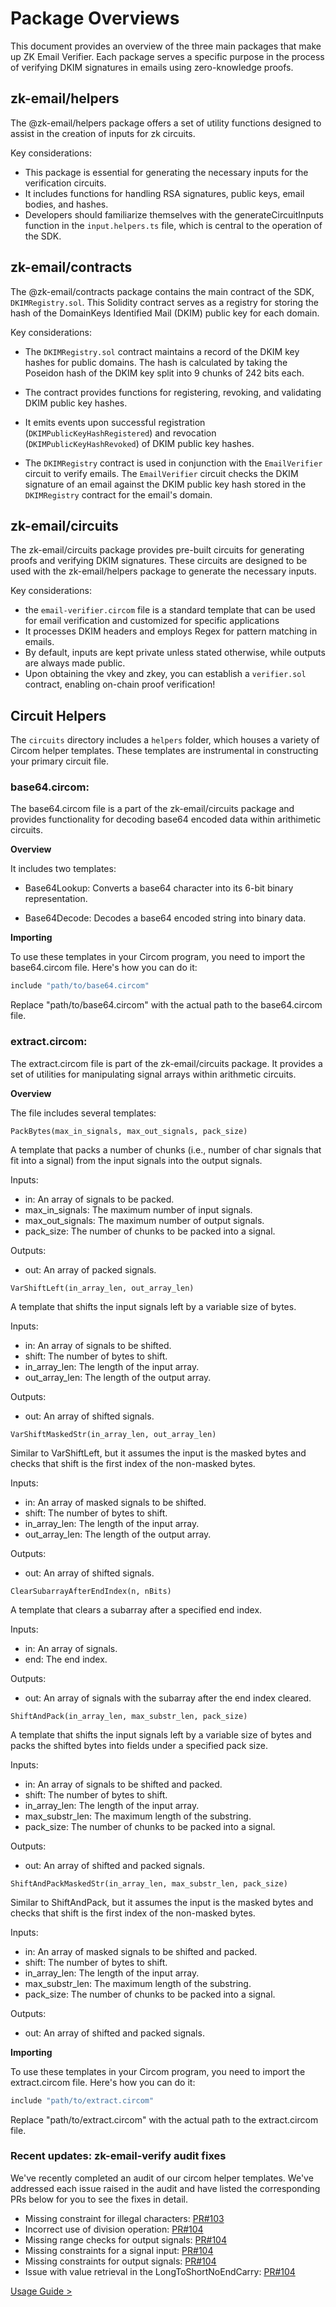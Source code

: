 # Package Overviews
This document provides an overview of the three main packages that make up ZK Email Verifier. Each package serves a specific purpose in the process of verifying DKIM signatures in emails using zero-knowledge proofs.



## zk-email/helpers
The @zk-email/helpers package offers a set of utility functions designed to assist in the creation of inputs for zk circuits. 

Key considerations:
- This package is essential for generating the necessary inputs for the verification circuits.
- It includes functions for handling RSA signatures, public keys, email bodies, and hashes.
- Developers should familiarize themselves with the generateCircuitInputs function in the `input.helpers.ts` file, which is central to the operation of the SDK.

## zk-email/contracts

The @zk-email/contracts package contains the main contract of the SDK, `DKIMRegistry.sol`. This Solidity contract serves as a registry for storing the hash of the DomainKeys Identified Mail (DKIM) public key for each domain.

Key considerations:
- The `DKIMRegistry.sol` contract maintains a record of the DKIM key hashes for public domains. The hash is calculated by taking the Poseidon hash of the DKIM key split into 9 chunks of 242 bits each.

- The contract provides functions for registering, revoking, and validating DKIM public key hashes.

- It emits events upon successful registration (`DKIMPublicKeyHashRegistered`) and revocation (`DKIMPublicKeyHashRevoked`) of DKIM public key hashes.


- The `DKIMRegistry` contract is used in conjunction with the `EmailVerifier` circuit to verify emails. The `EmailVerifier` circuit checks the DKIM signature of an email against the DKIM public key hash stored in the `DKIMRegistry` contract for the email's domain.

## zk-email/circuits
The zk-email/circuits package provides pre-built circuits for generating proofs and verifying DKIM signatures. These circuits are designed to be used with the zk-email/helpers package to generate the necessary inputs.

Key considerations:
- the `email-verifier.circom` file is a standard template that can be used for email verification and customized for specific applications
- It processes DKIM headers and employs Regex for pattern matching in emails.
- By default, inputs are kept private unless stated otherwise, while outputs are always made public.
- Upon obtaining the vkey and zkey, you can establish a `verifier.sol `contract, enabling on-chain proof verification!

## **Circuit Helpers**
The `circuits` directory includes a `helpers` folder, which houses a variety of Circom helper templates. These templates are instrumental in constructing your primary circuit file.

### **base64.circom**: 
The base64.circom file is a part of the zk-email/circuits package and provides functionality for decoding base64 encoded data within arithimetic circuits. 

**Overview**

It includes two templates:
- Base64Lookup: Converts a base64 character into its 6-bit binary representation.

- Base64Decode: Decodes a base64 encoded string into binary data.

**Importing**

To use these templates in your Circom program, you need to import the base64.circom file. Here's how you can do it:

```bash
include "path/to/base64.circom"
```

Replace "path/to/base64.circom" with the actual path to the base64.circom file.

### **extract.circom**: 

The extract.circom file is part of the zk-email/circuits package. It provides a set of utilities for manipulating signal arrays within arithmetic circuits.

**Overview**

The file includes several templates:

`PackBytes(max_in_signals, max_out_signals, pack_size)`

A template that packs a number of chunks (i.e., number of char signals that fit into a signal) from the input signals into the output signals.

Inputs:

- in: An array of signals to be packed.
- max_in_signals: The maximum number of input signals.
- max_out_signals: The maximum number of output signals.
- pack_size: The number of chunks to be packed into a signal.

Outputs:

- out: An array of packed signals.

`VarShiftLeft(in_array_len, out_array_len)`

A template that shifts the input signals left by a variable size of bytes.

Inputs:

- in: An array of signals to be shifted.
- shift: The number of bytes to shift.
- in_array_len: The length of the input array.
- out_array_len: The length of the output array.

Outputs:

- out: An array of shifted signals.

`VarShiftMaskedStr(in_array_len, out_array_len)`

Similar to VarShiftLeft, but it assumes the input is the masked bytes and checks that shift is the first index of the non-masked bytes.

Inputs:

- in: An array of masked signals to be shifted.
- shift: The number of bytes to shift.
- in_array_len: The length of the input array.
- out_array_len: The length of the output array.

Outputs:

- out: An array of shifted signals.

`ClearSubarrayAfterEndIndex(n, nBits)`

A template that clears a subarray after a specified end index.

Inputs:

- in: An array of signals.
- end: The end index.

Outputs:

- out: An array of signals with the subarray after the end index cleared.

`ShiftAndPack(in_array_len, max_substr_len, pack_size)`

A template that shifts the input signals left by a variable size of bytes and packs the shifted bytes into fields under a specified pack size.

Inputs:

- in: An array of signals to be shifted and packed.
- shift: The number of bytes to shift.
- in_array_len: The length of the input array.
- max_substr_len: The maximum length of the substring.
- pack_size: The number of chunks to be packed into a signal.

Outputs:

- out: An array of shifted and packed signals.

`ShiftAndPackMaskedStr(in_array_len, max_substr_len, pack_size)`

Similar to ShiftAndPack, but it assumes the input is the masked bytes and checks that shift is the first index of the non-masked bytes.

Inputs:

- in: An array of masked signals to be shifted and packed.
- shift: The number of bytes to shift.
- in_array_len: The length of the input array.
- max_substr_len: The maximum length of the substring.
- pack_size: The number of chunks to be packed into a signal.

Outputs:

- out: An array of shifted and packed signals.

**Importing**

To use these templates in your Circom program, you need to import the extract.circom file. Here's how you can do it:

```bash
include "path/to/extract.circom"
```

Replace "path/to/extract.circom" with the actual path to the extract.circom file.

### Recent updates: zk-email-verify audit fixes

We've recently completed an audit of our circom helper templates. We've addressed each issue raised in the audit and have listed the corresponding PRs below for you to see the fixes in detail.

- Missing constraint for illegal characters: [PR#103](https://github.com/zkemail/zk-email-verify/pull/103)
- Incorrect use of division operation: [PR#104](https://github.com/zkemail/zk-email-verify/pull/104/commits/531f9c2b811cc06a935cb80a17311d28e3662871)
- Missing range checks for output signals: [PR#104](https://github.com/zkemail/zk-email-verify/pull/104/commits/9c14d51f130bb0cb0cf6eecb4945cbc5ff72f48a)
- Missing constraints for a signal input: [PR#104](https://github.com/zkemail/zk-email-verify/commit/4d4128c9980336d7f6dc0dcc7e1458203af15b4d)
- Missing constraints for output signals: [PR#104](https://github.com/zkemail/zk-email-verify/commit/4d4128c9980336d7f6dc0dcc7e1458203af15b4d)
- Issue with value retrieval in the LongToShortNoEndCarry: [PR#104](https://github.com/zkemail/zk-email-verify/pull/104)


[Usage Guide >](/docs/zkEmailDocs/UsageGuide/README.md)